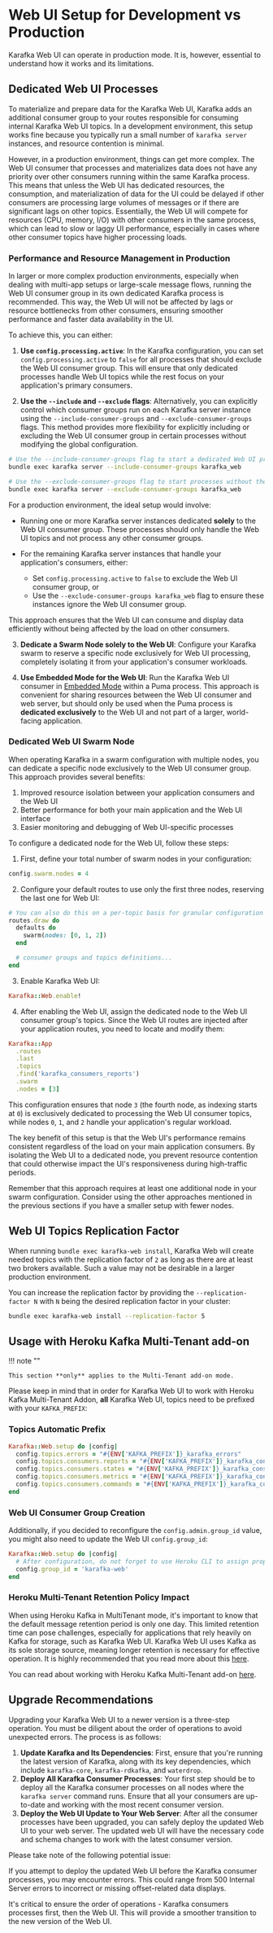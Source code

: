 # Web UI Setup for Development vs Production

Karafka Web UI can operate in production mode. It is, however, essential to understand how it works and its limitations.

## Dedicated Web UI Processes

To materialize and prepare data for the Karafka Web UI, Karafka adds an additional consumer group to your routes responsible for consuming internal Karafka Web UI topics. In a development environment, this setup works fine because you typically run a small number of `karafka server` instances, and resource contention is minimal.

However, in a production environment, things can get more complex. The Web UI consumer that processes and materializes data does not have any priority over other consumers running within the same Karafka process. This means that unless the Web UI has dedicated resources, the consumption, and materialization of data for the UI could be delayed if other consumers are processing large volumes of messages or if there are significant lags on other topics. Essentially, the Web UI will compete for resources (CPU, memory, I/O) with other consumers in the same process, which can lead to slow or laggy UI performance, especially in cases where other consumer topics have higher processing loads.

### Performance and Resource Management in Production

In larger or more complex production environments, especially when dealing with multi-app setups or large-scale message flows, running the Web UI consumer group in its own dedicated Karafka process is recommended. This way, the Web UI will not be affected by lags or resource bottlenecks from other consumers, ensuring smoother performance and faster data availability in the UI.

To achieve this, you can either:

1. **Use `config.processing.active`**: In the Karafka configuration, you can set `config.processing.active` to `false` for all processes that should exclude the Web UI consumer group. This will ensure that only dedicated processes handle Web UI topics while the rest focus on your application's primary consumers.

2. **Use the `--include` and `--exclude` flags**: Alternatively, you can explicitly control which consumer groups run on each Karafka server instance using the `--include-consumer-groups` and `--exclude-consumer-groups` flags. This method provides more flexibility for explicitly including or excluding the Web UI consumer group in certain processes without modifying the global configuration.

```bash
# Use the --include-consumer-groups flag to start a dedicated Web UI process
bundle exec karafka server --include-consumer-groups karafka_web

# Use the --exclude-consumer-groups flag to start processes without the Web UI consumer group
bundle exec karafka server --exclude-consumer-groups karafka_web
```

For a production environment, the ideal setup would involve:

- Running one or more Karafka server instances dedicated **solely** to the Web UI consumer group. These processes should only handle the Web UI topics and not process any other consumer groups.

- For the remaining Karafka server instances that handle your application's consumers, either:
    - Set `config.processing.active` to `false` to exclude the Web UI consumer group, or
    - Use the `--exclude-consumer-groups karafka_web` flag to ensure these instances ignore the Web UI consumer group.

This approach ensures that the Web UI can consume and display data efficiently without being affected by the load on other consumers.

3. **Dedicate a Swarm Node solely to the Web UI**: Configure your Karafka swarm to reserve a specific node exclusively for Web UI processing, completely isolating it from your application's consumer workloads.

4. **Use Embedded Mode for the Web UI**: Run the Karafka Web UI consumer in [Embedded Mode](https://karafka.io/docs/Embedding/) within a Puma process. This approach is convenient for sharing resources between the Web UI consumer and web server, but should only be used when the Puma process is **dedicated exclusively** to the Web UI and not part of a larger, world-facing application.

### Dedicated Web UI Swarm Node

When operating Karafka in a swarm configuration with multiple nodes, you can dedicate a specific node exclusively to the Web UI consumer group. This approach provides several benefits:

1. Improved resource isolation between your application consumers and the Web UI
1. Better performance for both your main application and the Web UI interface
1. Easier monitoring and debugging of Web UI-specific processes

To configure a dedicated node for the Web UI, follow these steps:

1. First, define your total number of swarm nodes in your configuration:

```ruby
config.swarm.nodes = 4
```

2. Configure your default routes to use only the first three nodes, reserving the last one for Web UI:

```ruby
# You can also do this on a per-topic basis for granular configuration
routes.draw do
  defaults do
    swarm(nodes: [0, 1, 2])
  end

  # consumer groups and topics definitions...
end
```

3. Enable Karafka Web UI:

```ruby
Karafka::Web.enable!
```

4. After enabling the Web UI, assign the dedicated node to the Web UI consumer group's topics. Since the Web UI routes are injected after your application routes, you need to locate and modify them:

```ruby
Karafka::App
  .routes
  .last
  .topics
  .find('karafka_consumers_reports')
  .swarm
  .nodes = [3]
```

This configuration ensures that node `3` (the fourth node, as indexing starts at `0`) is exclusively dedicated to processing the Web UI consumer topics, while nodes `0`, `1`, and `2` handle your application's regular workload.

The key benefit of this setup is that the Web UI's performance remains consistent regardless of the load on your main application consumers. By isolating the Web UI to a dedicated node, you prevent resource contention that could otherwise impact the UI's responsiveness during high-traffic periods.

Remember that this approach requires at least one additional node in your swarm configuration. Consider using the other approaches mentioned in the previous sections if you have a smaller setup with fewer nodes.

## Web UI Topics Replication Factor

When running `bundle exec karafka-web install`, Karafka Web will create needed topics with the replication factor of `2` as long as there are at least two brokers available. Such a value may not be desirable in a larger production environment.

You can increase the replication factor by providing the `--replication-factor N` with `N` being the desired replication factor in your cluster:

```bash
bundle exec karafka-web install --replication-factor 5
```

## Usage with Heroku Kafka Multi-Tenant add-on

!!! note ""

    This section **only** applies to the Multi-Tenant add-on mode.

Please keep in mind that in order for Karafka Web UI to work with Heroku Kafka Multi-Tenant Addon, **all** Karafka Web UI, topics need to be prefixed with your `KAFKA_PREFIX`:

### Topics Automatic Prefix

```ruby
Karafka::Web.setup do |config|
  config.topics.errors = "#{ENV['KAFKA_PREFIX']}_karafka_errors"
  config.topics.consumers.reports = "#{ENV['KAFKA_PREFIX']}_karafka_consumers_reports"
  config.topics.consumers.states = "#{ENV['KAFKA_PREFIX']}_karafka_consumers_states"
  config.topics.consumers.metrics = "#{ENV['KAFKA_PREFIX']}_karafka_consumers_metrics"
  config.topics.consumers.commands = "#{ENV['KAFKA_PREFIX']}_karafka_consumers_commands"
end
```

### Web UI Consumer Group Creation

Additionally, if you decided to reconfigure the `config.admin.group_id` value, you might also need to update the Web UI `config.group_id`:

```ruby
Karafka::Web.setup do |config|
  # After configuration, do not forget to use Heroku CLI to assign proper ACL permissions to this group.
  config.group_id = 'karafka-web'
end
```

### Heroku Multi-Tenant Retention Policy Impact

When using Heroku Kafka in MultiTenant mode, it's important to know that the default message retention period is only one day. This limited retention time can pose challenges, especially for applications that rely heavily on Kafka for storage, such as Karafka Web UI. Karafka Web UI uses Kafka as its sole storage source, meaning longer retention is necessary for effective operation. It is highly recommended that you read more about this [here](https://karafka.io/docs/Deployment/#heroku-retention-policy-impact-on-the-web-ui).

You can read about working with Heroku Kafka Multi-Tenant add-on [here](Deployment#heroku).

## Upgrade Recommendations

Upgrading your Karafka Web UI to a newer version is a three-step operation. You must be diligent about the order of operations to avoid unexpected errors. The process is as follows:

1. **Update Karafka and Its Dependencies**: First, ensure that you're running the latest version of Karafka, along with its key dependencies, which include `karafka-core`, `karafka-rdkafka`, and `waterdrop`.
2. **Deploy All Karafka Consumer Processes**: Your first step should be to deploy all the Karafka consumer processes on all nodes where the `karafka server` command runs. Ensure that all your consumers are up-to-date and working with the most recent consumer version.
3. **Deploy the Web UI Update to Your Web Server**: After all the consumer processes have been upgraded, you can safely deploy the updated Web UI to your web server. The updated web UI will have the necessary code and schema changes to work with the latest consumer version.

Please take note of the following potential issue:

If you attempt to deploy the updated Web UI before the Karafka consumer processes, you may encounter errors. This could range from 500 Internal Server errors to incorrect or missing offset-related data displays.

It's critical to ensure the order of operations - Karafka consumers processes first, then the Web UI. This will provide a smoother transition to the new version of the Web UI.

